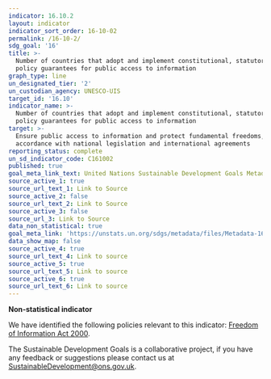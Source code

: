 ```yaml
---
indicator: 16.10.2
layout: indicator
indicator_sort_order: 16-10-02
permalink: /16-10-2/
sdg_goal: '16'
title: >-
  Number of countries that adopt and implement constitutional, statutory and/or
  policy guarantees for public access to information
graph_type: line
un_designated_tier: '2'
un_custodian_agency: UNESCO-UIS
target_id: '16.10'
indicator_name: >-
  Number of countries that adopt and implement constitutional, statutory and/or
  policy guarantees for public access to information
target: >-
  Ensure public access to information and protect fundamental freedoms, in
  accordance with national legislation and international agreements
reporting_status: complete
un_sd_indicator_code: C161002
published: true
goal_meta_link_text: United Nations Sustainable Development Goals Metadata (pdf 1361kB)
source_active_1: true
source_url_text_1: Link to Source
source_active_2: false
source_url_text_2: Link to Source
source_active_3: false
source_url_3: Link to Source
data_non_statistical: true
goal_meta_link: 'https://unstats.un.org/sdgs/metadata/files/Metadata-16-10-02.pdf'
data_show_map: false
source_active_4: true
source_url_text_4: Link to source
source_active_5: true
source_url_text_5: Link to source
source_active_6: true
source_url_text_6: Link to source
---
```

**Non-statistical indicator**

We have identified the following policies relevant to this indicator: [Freedom of Information Act 2000](https://www.legislation.gov.uk/ukpga/2000/36/contents).

The Sustainable Development Goals is a collaborative project, if you have any feedback or suggestions please contact us at <SustainableDevelopment@ons.gov.uk>.